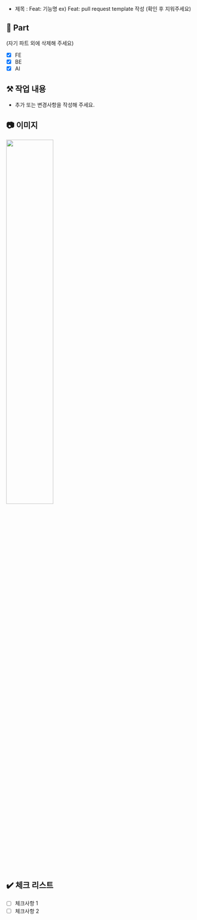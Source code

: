 - 제목 : Feat: 기능명
  ex) Feat: pull request template 작성
  (확인 후 지워주세요)

## 🔘 Part
(자기 파트 외에 삭제해 주세요)
- [x] FE
- [x] BE
- [x] AI
  
## ⚒️ 작업 내용
- 추가 또는 변경사항을 작성해 주세요.

## 📷 이미지
<img src="https://github.githubassets.com/assets/GitHub-Mark-ea2971cee799.png" width="50%" height="50%" />

## ✔️ 체크 리스트
- [ ] 체크사항 1
- [ ] 체크사항 2
